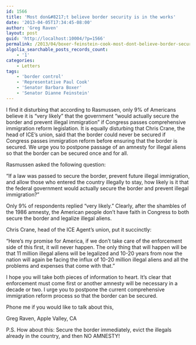 ```yaml
---
id: 1566
title: 'Most don&#8217;t believe border security is in the works'
date: '2013-04-05T17:34:45-08:00'
author: 'Greg Raven'
layout: post
guid: 'http://localhost:10004/?p=1566'
permalink: /2013/04/boxer-feinstein-cook-most-dont-believe-border-security-is-in-the-works/
algolia_searchable_posts_records_count:
    - '1'
categories:
    - Letters
tags:
    - 'border control'
    - 'Representative Paul Cook'
    - 'Senator Barbara Boxer'
    - 'Senator Dianne Feinstein'
---
```


I find it disturbing that according to Rasmussen, only 9% of Americans believe it is “very likely” that the government “would actually secure the border and prevent illegal immigration” if Congress passes comprehensive immigration reform legislation. It is equally disturbing that Chris Crane, the head of ICE’s union, said that the border could never be secured if Congress passes immigration reform before ensuring that the border is secured. We urge you to postpone passage of an amnesty for illegal aliens so that the border can be secured once and for all.  
  
Rasmussen asked the following question:

“If a law was passed to secure the border, prevent future illegal immigration, and allow those who entered the country illegally to stay, how likely is it that the federal government would actually secure the border and prevent illegal immigration?”

Only 9% of respondents replied “very likely.” Clearly, after the shambles of the 1986 amnesty, the American people don’t have faith in Congress to both secure the border and legalize illegal aliens.

Chris Crane, head of the ICE Agent’s union, put it succinctly:

“Here’s my promise for America, if we don’t take care of the enforcement side of this first, it will never happen. The only thing that will happen will be that 11 million illegal aliens will be legalized and 10-20 years from now the nation will again be facing the influx of 10-20 million illegal aliens and all the problems and expenses that come with that.”

I hope you will take both pieces of information to heart. It’s clear that enforcement must come first or another amnesty will be necessary in a decade or two. I urge you to postpone the current comprehensive immigration reform process so that the border can be secured.

Phone me if you would like to talk about this,

Greg Raven, Apple Valley, CA

P.S. How about this: Secure the border immediately, evict the illegals already in the country, and then NO AMNESTY!